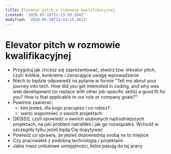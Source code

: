 ```yaml
---
title: Elevator pitch w rozmowie kwalifikacyjnej
created: '2020-05-16T12:13:50.204Z'
modified: '2020-05-16T12:43:15.481Z'
---
```


# Elevator pitch w rozmowie kwalifikacyjnej

* Przygotuj jak chcesz się zaprezentować, stwórz tzw. elevator pitch, czyli: krótkie, konkretne i zwracające uwagę wprowadzenie
* Niech to będzie odpowiedź na pytanie w formie "Tell me about your journey into tech. How did you get interested in coding, and why was web development (or replace with other job-specific skills) a good fit for you? How is that applicable to our role or company goals?" 
* Powinno zawierać:
  * kim jesteś, dla kogo pracujesz i co robisz?
  * warto wspomnieć o swoich projektach
* [[KISS]], czyli opowiedz o swoich ulubionych najtrudniejszych projektach, na jaki problem natrafiłeś i jak go rozwiązałeś. Wchodź w szczegóły tylku jeżeli będą Cię dopytywać
* Powiedz co sprawia, że jesteś dopowiednią osobą na to miejsce
* Czy pracowałeś z podobną technologią / projektami
* Jakie masz unikatowe umiejętności, które pasują do tej pracy
